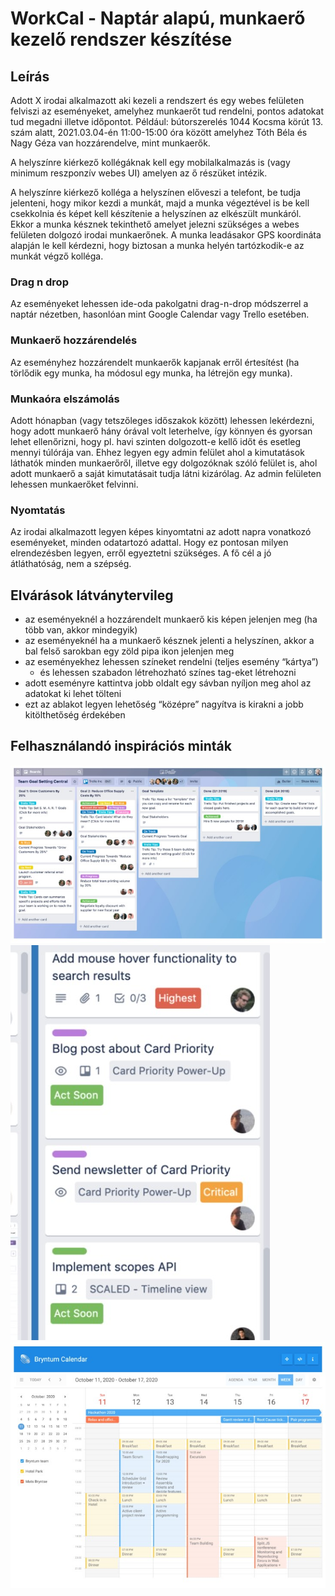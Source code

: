# WorkCal - Naptár alapú, munkaerő kezelő rendszer készítése

## Leírás

Adott X irodai alkalmazott aki kezeli a rendszert és egy webes felületen felviszi az eseményeket, amelyhez munkaerőt tud rendelni, pontos adatokat tud megadni illetve időpontot. Például: bútorszerelés 1044 Kocsma körút 13. szám alatt, 2021.03.04-én 11:00-15:00 óra között amelyhez Tóth Béla és Nagy Géza van hozzárendelve, mint munkaerők.

A helyszínre kiérkező kollégáknak kell egy mobilalkalmazás is (vagy minimum reszponzív webes UI) amelyen az ő részüket intézik.

A helyszínre kiérkező kolléga a helyszínen előveszi a telefont, be tudja jelenteni, hogy mikor kezdi a munkát, majd a munka végeztével is be kell csekkolnia és képet kell készítenie a helyszínen az elkészült munkáról. Ekkor a munka késznek tekinthető amelyet jelezni szükséges a webes felületen dolgozó irodai munkaerőnek. A munka leadásakor GPS koordináta alapján le kell kérdezni, hogy biztosan a munka helyén tartózkodik-e az munkát végző kolléga.

### Drag n drop

Az eseményeket lehessen ide-oda pakolgatni drag-n-drop módszerrel a naptár nézetben, hasonlóan mint Google Calendar vagy Trello esetében.

### Munkaerő hozzárendelés

Az eseményhez hozzárendelt munkaerők kapjanak erről értesítést (ha törlődik egy munka, ha módosul egy munka, ha létrejön egy munka).

### Munkaóra elszámolás

Adott hónapban (vagy tetszőleges időszakok között) lehessen lekérdezni, hogy adott munkaerő hány órával volt leterhelve, így könnyen és gyorsan lehet ellenőrizni, hogy pl. havi szinten dolgozott-e kellő időt és esetleg mennyi túlórája van. Ehhez legyen egy admin felület ahol a kimutatások láthatók minden munkaerőről, illetve egy dolgozóknak szóló felület is, ahol adott munkaerő a saját kimutatásait tudja látni kizárólag. Az admin felületen lehessen munkaerőket felvinni.

### Nyomtatás

Az irodai alkalmazott legyen képes kinyomtatni az adott napra vonatkozó eseményeket, minden odatartozó adattal. Hogy ez pontosan milyen elrendezésben legyen, erről egyeztetni szükséges. A fő cél a jó átláthatóság, nem a szépség.

## Elvárások látványtervileg

* az eseményeknél a hozzárendelt munkaerő kis képen jelenjen meg (ha több van, akkor mindegyik)
* az eseményeknél ha a munkaerő késznek jelenti a helyszínen, akkor a bal felső sarokban egy zöld pipa ikon jelenjen meg
* az eseményekhez lehessen színeket rendelni (teljes esemény “kártya”)
    * és lehessen szabadon létrehozható színes tag-eket létrehozni
* adott eseményre kattintva jobb oldalt egy sávban nyíljon meg ahol az adatokat ki lehet tölteni
* ezt az ablakot legyen lehetőség “középre” nagyítva is kirakni a jobb kitölthetőség érdekében

## Felhasználandó inspirációs minták

![sample-1.jpg](sample-1.jpg)
![sample-2.jpg](sample-2.jpg)
![sample-3.jpg](sample-3.jpg)